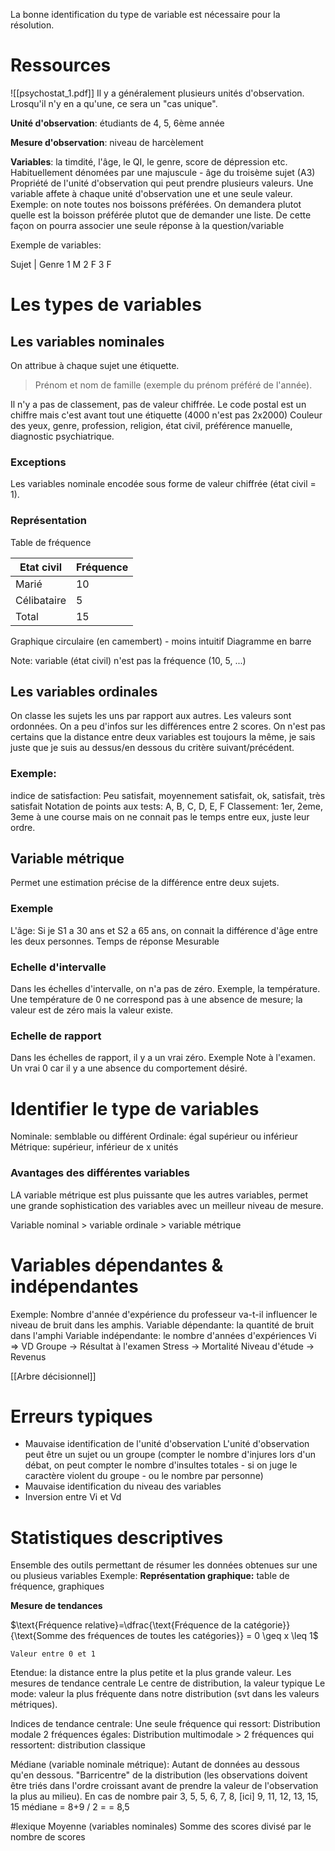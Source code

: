 La bonne identification du type de variable est nécessaire pour la résolution.

# Ressources
![[psychostat_1.pdf]]
 Il y a généralement plusieurs unités d'observation. Lrosqu'il n'y en a qu'une, ce sera un "cas unique". 
 
 **Unité d'observation**: 
	 étudiants de 4, 5, 6ème année
 
 **Mesure d'observation**: 
	 niveau de harcèlement

 **Variables**: la timdité, l'âge, le QI, le genre, score de dépression etc. Habituellement dénomées par une majuscule - âge du troisème sujet (A3)
	 Propriété de l'unité d'observation qui peut prendre plusieurs valeurs.
	 Une variable affete à chaque unité d'observation une et une seule valeur.
	 Exemple: on note toutes nos boissons préférées. On demandera plutot quelle est la boisson préférée plutot que de demander une liste. De cette façon on pourra associer une seule réponse à la question/variable

Exemple de variables:

Sujet | Genre
1           M
2           F
3           F

# Les types de variables

## Les variables nominales
On attribue à chaque sujet une étiquette.
> Prénom et nom de famille (exemple du prénom préféré de l'année).

Il n'y a pas de classement, pas de valeur chiffrée.
Le code postal est un chiffre mais c'est avant tout une étiquette (4000 n'est pas 2x2000)
Couleur des yeux, genre, profession, religion, état civil, préférence manuelle, diagnostic psychiatrique.

### Exceptions
Les variables nominale encodée sous forme de valeur chiffrée (état civil = 1). 

### Représentation

Table de fréquence

| Etat civil  | Fréquence |
| ----------- | --------- |
| Marié       | 10        |
| Célibataire | 5         |
| Total       | 15        |


Graphique circulaire (en camembert) - moins intuitif
Diagramme en barre

Note: variable (état civil) n'est pas la fréquence (10, 5, ...)
## Les variables ordinales

On classe les sujets les uns par rapport aux autres. 
Les valeurs sont ordonnées.
On a peu d'infos sur les différences entre 2 scores.
On n'est pas certains que la distance entre deux variables est toujours la même, je sais juste que je suis au dessus/en dessous du critère suivant/précédent.
### Exemple: 
indice de satisfaction: 
	Peu satisfait, moyennement satisfait, ok, satisfait, très satisfait
Notation de points aux tests:
	A, B, C, D, E, F 
Classement:
	1er, 2eme, 3eme à une course mais on ne connait pas le temps entre eux, juste leur ordre.

## Variable métrique
Permet une estimation précise de la différence entre deux sujets.

### Exemple
L'âge:
	Si je S1 a 30 ans et S2 a 65 ans, on connait la différence d'âge entre les deux personnes.
Temps de réponse
	Mesurable

### Echelle d'intervalle
Dans les échelles d'intervalle, on n'a pas de zéro. Exemple, la température.
Une température de 0 ne correspond pas à une absence de mesure; la valeur est de zéro mais la valeur existe.
### Echelle de rapport
Dans les échelles de rapport, il y a un vrai zéro. 
Exemple
	Note à l'examen. Un vrai 0 car il y a une absence du comportement désiré.


# Identifier le type de variables
Nominale: semblable ou différent
Ordinale: égal supérieur ou inférieur
Métrique: supérieur, inférieur de x unités 

### Avantages des différentes variables
LA variable métrique est plus puissante que les autres variables, permet une grande sophistication des variables avec un meilleur niveau de mesure.

Variable nominal > variable ordinale > variable métrique

# Variables dépendantes & indépendantes

Exemple:
	Nombre d'année d'expérience du professeur va-t-il influencer le niveau de bruit dans les amphis.
	Variable dépendante: la quantité de bruit dans l'amphi
	Variable indépendante: le nombre d'années d'expériences
Vi => VD
Groupe -> Résultat à l'examen
Stress -> Mortalité
Niveau d'étude -> Revenus

[[Arbre décisionnel]]


# Erreurs typiques
- Mauvaise identification de l'unité d'observation
	L'unité d'observation peut être un sujet ou un groupe (compter le nombre d'injures lors d'un débat, on peut compter le nombre d'insultes totales - si on juge le caractère violent du groupe - ou le nombre par personne)
- Mauvaise identification du niveau des variables
- Inversion entre Vi et Vd


# Statistiques descriptives 
Ensemble des outils permettant de résumer les données obtenues sur une ou plusieus variables
Exemple: 
**Représentation graphique:**
	table de fréquence, graphiques

**Mesure de tendances**


$\text{Fréquence relative}=\dfrac{\text{Fréquence de la catégorie}}{\text{Somme des fréquences de toutes les catégories}} = 0 \geq x \leq 1$

	Valeur entre 0 et 1

Etendue: la distance entre la plus petite et la plus grande valeur.
Les mesures de tendance centrale
Le centre de distribution, la valeur typique
Le mode: valeur la plus fréquente dans notre distribution (svt dans les valeurs métriques). 

Indices de tendance centrale:
Une seule fréquence qui ressort: Distribution modale
2 fréquences égales: Distribution multimodale
\> 2 fréquences qui ressortent: distribution classique

Médiane (variable nominale métrique):
	Autant de données au dessous qu'en dessous. "Barricentre" de la distribution (les observations doivent être triés dans l'ordre croissant avant de prendre la valeur de l'observation la plus au milieu). En cas de nombre pair
3, 5, 5, 6, 7, 8, [ici] 9, 11, 12, 13, 15, 15
médiane = 8+9 / 2 =  = 8,5

#lexique Moyenne (variables nominales)
	Somme des scores divisé par le nombre de scores











